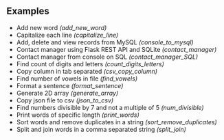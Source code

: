 ## Examples
- Add new word _(add_new_word)_
- Capitalize each line _(capitalize_line)_
- Add, delete and view records from MySQL _(console_to_mysql)_
- Contact manager using Flask REST API and SQLite _(contact_manager)_
- Contact manager from console on SQL _(contact_manager_SQL)_
- Find count of digits and letters _(count_digits_letters)_
- Copy column in tab separated _(csv_copy_column)_
- Find number of vowels in file _(find_vowels)_
- Format a sentence _(format_sentence)_
- Generate 2D array _(generate_array)_
- Copy json file to csv _(json_to_csv)_
- Find numbers divisible by 7 and not a multiple of 5 _(num_divisible)_
- Print words of specific length _(print_words)_
- Sort words and remove duplicates in a string _(sort_remove_duplicates)_
- Split and join words in a comma separated string _(split_join)_
